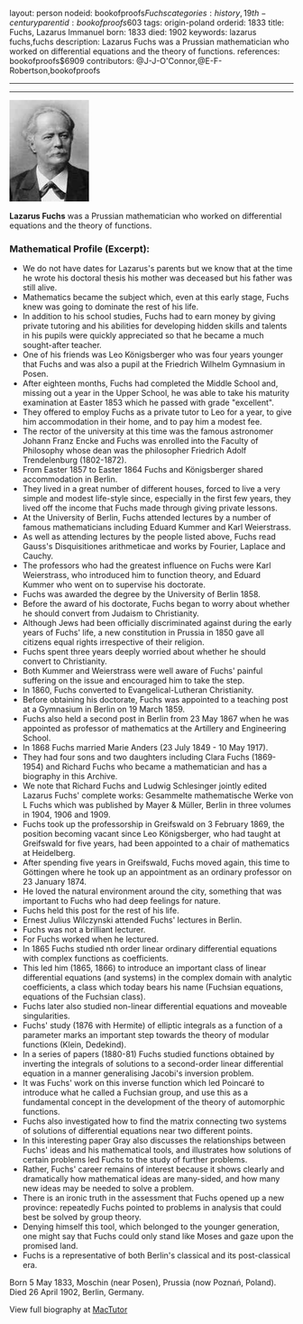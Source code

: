 layout: person
nodeid: bookofproofs$Fuchs
categories: history,19th-century
parentid: bookofproofs$603
tags: origin-poland
orderid: 1833
title: Fuchs, Lazarus Immanuel
born: 1833
died: 1902
keywords: lazarus fuchs,fuchs
description: Lazarus Fuchs was a Prussian mathematician who worked on differential equations and the theory of functions.
references: bookofproofs$6909
contributors: @J-J-O'Connor,@E-F-Robertson,bookofproofs

---



---

![Fuchs.jpg](https://github.com/bookofproofs/bookofproofs.github.io/blob/main/_sources/_assets/images/portraits/Fuchs.jpg?raw=true)

**Lazarus Fuchs** was a Prussian mathematician who worked on differential equations and the theory of functions.

### Mathematical Profile (Excerpt):
* We do not have dates for Lazarus's parents but we know that at the time he wrote his doctoral thesis his mother was deceased but his father was still alive.
* Mathematics became the subject which, even at this early stage, Fuchs knew was going to dominate the rest of his life.
* In addition to his school studies, Fuchs had to earn money by giving private tutoring and his abilities for developing hidden skills and talents in his pupils were quickly appreciated so that he became a much sought-after teacher.
* One of his friends was Leo Königsberger who was four years younger that Fuchs and was also a pupil at the Friedrich Wilhelm Gymnasium in Posen.
* After eighteen months, Fuchs had completed the Middle School and, missing out a year in the Upper School, he was able to take his maturity examination at Easter 1853 which he passed with grade "excellent".
* They offered to employ Fuchs as a private tutor to Leo for a year, to give him accommodation in their home, and to pay him a modest fee.
* The rector of the university at this time was the famous astronomer Johann Franz Encke and Fuchs was enrolled into the Faculty of Philosophy whose dean was the philosopher Friedrich Adolf Trendelenburg (1802-1872).
* From Easter 1857 to Easter 1864 Fuchs and Königsberger shared accommodation in Berlin.
* They lived in a great number of different houses, forced to live a very simple and modest life-style since, especially in the first few years, they lived off the income that Fuchs made through giving private lessons.
* At the University of Berlin, Fuchs attended lectures by a number of famous mathematicians including Eduard Kummer and Karl Weierstrass.
* As well as attending lectures by the people listed above, Fuchs read Gauss's Disquisitiones arithmeticae and works by Fourier, Laplace and Cauchy.
* The professors who had the greatest influence on Fuchs were Karl Weierstrass, who introduced him to function theory, and Eduard Kummer who went on to supervise his doctorate.
* Fuchs was awarded the degree by the University of Berlin 1858.
* Before the award of his doctorate, Fuchs began to worry about whether he should convert from Judaism to Christianity.
* Although Jews had been officially discriminated against during the early years of Fuchs' life, a new constitution in Prussia in 1850 gave all citizens equal rights irrespective of their religion.
* Fuchs spent three years deeply worried about whether he should convert to Christianity.
* Both Kummer and Weierstrass were well aware of Fuchs' painful suffering on the issue and encouraged him to take the step.
* In 1860, Fuchs converted to Evangelical-Lutheran Christianity.
* Before obtaining his doctorate, Fuchs was appointed to a teaching post at a Gymnasium in Berlin on 19 March 1859.
* Fuchs also held a second post in Berlin from 23 May 1867 when he was appointed as professor of mathematics at the Artillery and Engineering School.
* In 1868 Fuchs married Marie Anders (23 July 1849 - 10 May 1917).
* They had four sons and two daughters including Clara Fuchs (1869-1954) and Richard Fuchs who became a mathematician and has a biography in this Archive.
* We note that Richard Fuchs and Ludwig Schlesinger jointly edited Lazarus Fuchs' complete works: Gesammelte mathematische Werke von L Fuchs which was published by Mayer & Müller, Berlin in three volumes in 1904, 1906 and 1909.
* Fuchs took up the professorship in Greifswald on 3 February 1869, the position becoming vacant since Leo Königsberger, who had taught at Greifswald for five years, had been appointed to a chair of mathematics at Heidelberg.
* After spending five years in Greifswald, Fuchs moved again, this time to Göttingen where he took up an appointment as an ordinary professor on 23 January 1874.
* He loved the natural environment around the city, something that was important to Fuchs who had deep feelings for nature.
* Fuchs held this post for the rest of his life.
* Ernest Julius Wilczynski attended Fuchs' lectures in Berlin.
* Fuchs was not a brilliant lecturer.
* For Fuchs worked when he lectured.
* In 1865 Fuchs studied nth order linear ordinary differential equations with complex functions as coefficients.
* This led him (1865, 1866) to introduce an important class of linear differential equations (and systems) in the complex domain with analytic coefficients, a class which today bears his name (Fuchsian equations, equations of the Fuchsian class).
* Fuchs later also studied non-linear differential equations and moveable singularities.
* Fuchs' study (1876 with Hermite) of elliptic integrals as a function of a parameter marks an important step towards the theory of modular functions (Klein, Dedekind).
* In a series of papers (1880-81) Fuchs studied functions obtained by inverting the integrals of solutions to a second-order linear differential equation in a manner generalising Jacobi's inversion problem.
* It was Fuchs' work on this inverse function which led Poincaré to introduce what he called a Fuchsian group, and use this as a fundamental concept in the development of the theory of automorphic functions.
* Fuchs also investigated how to find the matrix connecting two systems of solutions of differential equations near two different points.
* In this interesting paper Gray also discusses the relationships between Fuchs' ideas and his mathematical tools, and illustrates how solutions of certain problems led Fuchs to the study of further problems.
* Rather, Fuchs' career remains of interest because it shows clearly and dramatically how mathematical ideas are many-sided, and how many new ideas may be needed to solve a problem.
* There is an ironic truth in the assessment that Fuchs opened up a new province: repeatedly Fuchs pointed to problems in analysis that could best be solved by group theory.
* Denying himself this tool, which belonged to the younger generation, one might say that Fuchs could only stand like Moses and gaze upon the promised land.
* Fuchs is a representative of both Berlin's classical and its post-classical era.

Born 5 May 1833, Moschin (near Posen), Prussia (now Poznań, Poland). Died 26 April 1902, Berlin, Germany.

View full biography at [MacTutor](https://mathshistory.st-andrews.ac.uk/Biographies/Fuchs/)
